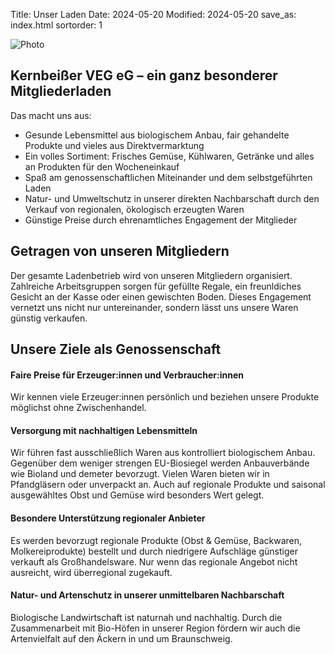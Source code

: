 Title: Unser Laden
Date: 2024-05-20
Modified: 2024-05-20
save_as: index.html
sortorder: 1

![Photo]({static}/images/banner/h-banner_regalansicht2.jpg)

## Kernbeißer VEG eG – ein ganz besonderer Mitgliederladen

Das macht uns aus:

- Gesunde Lebensmittel aus biologischem Anbau, fair gehandelte Produkte und vieles aus Direktvermarktung
- Ein volles Sortiment: Frisches Gemüse, Kühlwaren, Getränke und alles an Produkten für den Wocheneinkauf
- Spaß am genossenschaftlichen Miteinander und dem selbstgeführten Laden
- Natur- und Umweltschutz in unserer direkten Nachbarschaft durch den Verkauf von regionalen, ökologisch erzeugten Waren
- Günstige Preise durch ehrenamtliches Engagement der Mitglieder

## Getragen von unseren Mitgliedern

Der gesamte Ladenbetrieb wird von unseren Mitgliedern organisiert. Zahlreiche Arbeitsgruppen sorgen für gefüllte Regale, ein freunldiches Gesicht an der Kasse oder einen gewischten Boden. Dieses Engagement vernetzt uns nicht nur untereinander, sondern lässt uns unsere Waren günstig verkaufen.

## Unsere Ziele als Genossenschaft

#### Faire Preise für Erzeuger:innen und Verbraucher:innen
Wir kennen viele Erzeuger:innen persönlich und beziehen unsere Produkte möglichst ohne Zwischenhandel.

#### Versorgung mit nachhaltigen Lebensmitteln
Wir führen fast ausschließlich Waren aus kontrolliert biologischem Anbau. Gegenüber dem weniger strengen EU-Biosiegel werden Anbauverbände wie Bioland und demeter bevorzugt. Vielen Waren bieten wir in Pfandgläsern oder unverpackt an. Auch auf regionale Produkte und saisonal ausgewähltes Obst und Gemüse wird besonders Wert gelegt.

#### Besondere Unterstützung regionaler Anbieter
Es werden bevorzugt regionale Produkte (Obst & Gemüse, Backwaren, Molkereiprodukte) bestellt und durch niedrigere Aufschläge günstiger verkauft als Großhandelsware. Nur wenn das regionale Angebot nicht ausreicht, wird überregional zugekauft.

#### Natur- und Artenschutz in unserer unmittelbaren Nachbarschaft
Biologische Landwirtschaft ist naturnah und nachhaltig. Durch die Zusammenarbeit mit Bio-Höfen in unserer Region fördern wir auch die Artenvielfalt auf den Äckern in und um Braunschweig.
